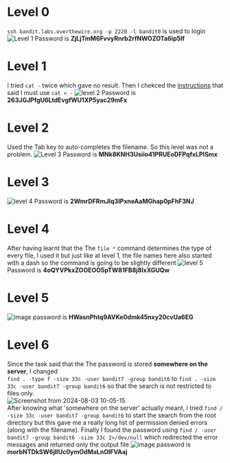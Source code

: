 # Level 0
`ssh bandit.labs.overthewire.org -p 2220 -l bandit0` is used to login
![Level 1](https://github.com/user-attachments/assets/e038ae36-a7b2-4014-9a54-871ece28e532)
Password is **ZjLjTmM6FvvyRnrb2rfNWOZOTa6ip5If**

# Level 1
I tried `cat -` twice which gave no result. Then I chekced the [instructions](https://overthewire.org/wargames/bandit/bandit2.html) that said I must use `cat < -`
![level 2](https://github.com/user-attachments/assets/c54f7b7c-f1ce-41af-bccb-d4b7e86de37e)
Password is **263JGJPfgU6LtdEvgfWU1XP5yac29mFx**

# Level 2
Used the Tab key to auto-completes the filename. So this level was not a problem.
![Level 3](https://github.com/user-attachments/assets/19bc3b85-9cca-452a-9c47-2926f690c527)
Password is **MNk8KNH3Usiio41PRUEoDFPqfxLPlSmx**

# Level 3
![level 4](https://github.com/user-attachments/assets/417bec61-854d-4aa3-8e6e-5caab5a9621d)
Password is **2WmrDFRmJIq3IPxneAaMGhap0pFhF3NJ**

# Level 4
After having learnt that the The `file *` command determines the type of every file, I used it but just like at level 1, the file names here also started with a dash so the command is going to be slightly different
![level 5](https://github.com/user-attachments/assets/d89bcf5a-28c7-483c-9730-fdd049c93fb1)
Password is **4oQYVPkxZOOEOO5pTW81FB8j8lxXGUQw**

# Level 5
![image](https://github.com/user-attachments/assets/c29c0dbc-04a8-47a5-812c-a3652820061b)
password is **HWasnPhtq9AVKe0dmk45nxy20cvUa6EG**

# Level 6
Since the task said that the The password is stored **somewhere on the server**, I changed  <br>
`find . -type f -size 33c -user bandit7 -group bandit6`  to  `find . -size 33c -user bandit7 -group bandit6` so that the search is not restricted to files only.<br>
![Screenshot from 2024-08-03 10-05-15](https://github.com/user-attachments/assets/23162926-5d28-4bae-91a7-ae40c95b473c) <br>
After knowing what 'somewhere on the server' actually meant, I tried `find / -size 33c -user bandit7 -group bandit6` to start the search from the root directory but this gave me a really long list of permission denied errors (along with the filename). Finally I found the password using `find / -user bandit7 -group bandit6 -size 33c 2>/dev/null` which redirected the error messages and returned only the output file
![image](https://github.com/user-attachments/assets/79f00620-d944-4f78-a47a-62b130c62a13)
password is **morbNTDkSW6jIlUc0ymOdMaLnOlFVAaj**





